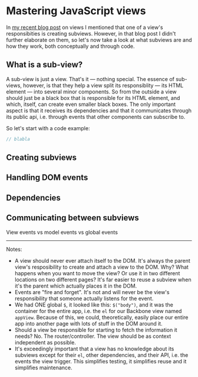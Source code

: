 Mastering JavaScript views
==========================

In [my recent blog post]() on views I mentioned that one of a view's
responsibities is creating subviews. However, in that blog post I didn't
further elaborate on them, so let's now take a look at what subviews are
and how they work, both conceptually and through code.

What is a sub-view?
------------------

A sub-view is just a view. That's it — nothing special. The essence of
sub-views, however, is that they help a view split its responsiblity —
its HTML element — into several minor components. So from the outside a
view should just be a black box that is responsible for its HTML
element, and which, itself, can create even smaller black boxes. The
only important aspect is that it receives its dependencies and that it
communicates through its public api, i.e. through events that other
components can subscribe to.

So let's start with a code example:

```javascript
// blabla
```

Creating subviews
-----------------

Handling DOM events
-------------------

Dependencies
------------

Communicating between subviews
------------------------------

View events vs model events vs global events

---

Notes:

* A view should never ever attach itself to the DOM. It's always the
  parent view's resposibility to create and attach a view to the DOM.
  Why? What happens when you want to move the view? Or use it in two
  different locations on two different pages? It's far easier to reuse a
  subview when it's the parent which actually places it in the DOM.
* Events are "fire and forget". It's not and will never be the view's
  responsibility that someone actually listens for the event.
* We had ONE global `$`, it looked like this: `$("body")`, and it was
  the container for the entire app, i.e. the `el` for our Backbone view
  named `appView`. Because of this, we could, theoretically, easily
  place our entire app into another page with lots of stuff in the DOM
  around it.
* Should a view be responsible for starting to fetch the information it
  needs? No. The router/controller. The view should be as context
  independent as possible.
* It's exceedingly important that a view has no knowledge about its
  subviews except for their `el`, other dependencies, and their API,
  i.e. the events the view trigger. This simplifies testing, it
  simplifies reuse and it simplifies maintenance.
